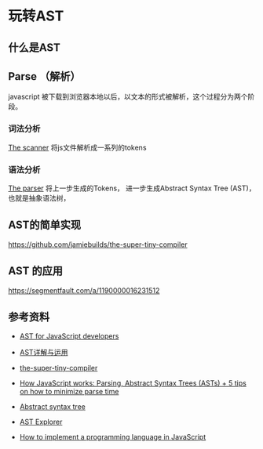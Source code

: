 # 玩转AST



## 什么是AST



## Parse （解析）

javascript 被下载到浏览器本地以后，以文本的形式被解析，这个过程分为两个阶段。


### 词法分析
[The scanner](https://github.com/v8/v8/blob/master/src/parsing/scanner.h) 将js文件解析成一系列的tokens

### 语法分析

[The parser](https://github.com/v8/v8/blob/master/src/parsing/parser.h) 将上一步生成的Tokens，
进一步生成Abstract Syntax Tree (AST)，也就是抽象语法树，


## AST的简单实现

https://github.com/jamiebuilds/the-super-tiny-compiler
## AST 的应用
https://segmentfault.com/a/1190000016231512




## 参考资料
* [AST for JavaScript developers](https://itnext.io/ast-for-javascript-developers-3e79aeb08343)
* [AST详解与运用](https://zhuanlan.zhihu.com/p/266697614)
* [the-super-tiny-compiler](https://github.com/jamiebuilds/the-super-tiny-compiler)

* [How JavaScript works: Parsing, Abstract Syntax Trees (ASTs) + 5 tips on how to minimize parse time](https://blog.sessionstack.com/how-javascript-works-parsing-abstract-syntax-trees-asts-5-tips-on-how-to-minimize-parse-time-abfcf7e8a0c8)
* [Abstract syntax tree](https://en.wikipedia.org/wiki/Abstract_syntax_tree)
* [AST Explorer](https://astexplorer.net/)
* [How to implement a programming language in JavaScript](http://lisperator.net/pltut/)

